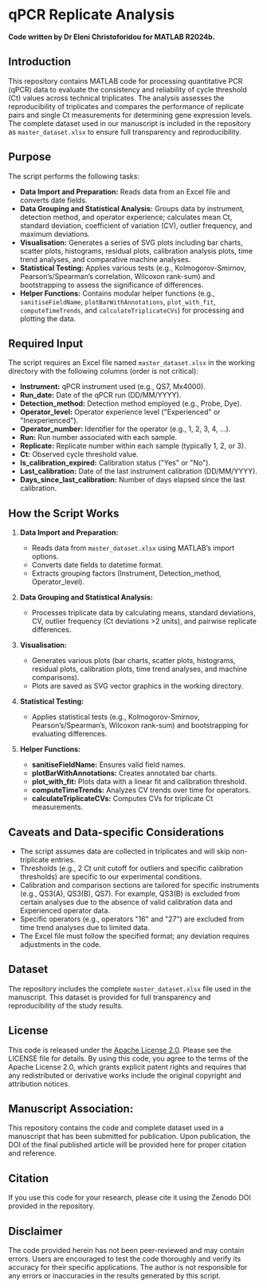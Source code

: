 # qPCR Replicate Analysis

**Code written by Dr Eleni Christoforidou for MATLAB R2024b.**

## Introduction
This repository contains MATLAB code for processing quantitative PCR (qPCR) data to evaluate the consistency and reliability of cycle threshold (Ct) values across technical triplicates. The analysis assesses the reproducibility of triplicates and compares the performance of replicate pairs and single Ct measurements for determining gene expression levels. The complete dataset used in our manuscript is included in the repository as `master_dataset.xlsx` to ensure full transparency and reproducibility.

## Purpose
The script performs the following tasks:
- **Data Import and Preparation:** Reads data from an Excel file and converts date fields.
- **Data Grouping and Statistical Analysis:** Groups data by instrument, detection method, and operator experience; calculates mean Ct, standard deviation, coefficient of variation (CV), outlier frequency, and maximum deviations.
- **Visualisation:** Generates a series of SVG plots including bar charts, scatter plots, histograms, residual plots, calibration analysis plots, time trend analyses, and comparative machine analyses.
- **Statistical Testing:** Applies various tests (e.g., Kolmogorov-Smirnov, Pearson’s/Spearman’s correlation, Wilcoxon rank-sum) and bootstrapping to assess the significance of differences.
- **Helper Functions:** Contains modular helper functions (e.g., `sanitiseFieldName`, `plotBarWithAnnotations`, `plot_with_fit`, `computeTimeTrends`, and `calculateTriplicateCVs`) for processing and plotting the data.

## Required Input
The script requires an Excel file named `master_dataset.xlsx` in the working directory with the following columns (order is not critical):
- **Instrument:** qPCR instrument used (e.g., QS7, Mx4000).
- **Run_date:** Date of the qPCR run (DD/MM/YYYY).
- **Detection_method:** Detection method employed (e.g., Probe, Dye).
- **Operator_level:** Operator experience level ("Experienced" or "Inexperienced").
- **Operator_number:** Identifier for the operator (e.g., 1, 2, 3, 4, …).
- **Run:** Run number associated with each sample.
- **Replicate:** Replicate number within each sample (typically 1, 2, or 3).
- **Ct:** Observed cycle threshold value.
- **Is_calibration_expired:** Calibration status ("Yes" or "No").
- **Last_calibration:** Date of the last instrument calibration (DD/MM/YYYY).
- **Days_since_last_calibration:** Number of days elapsed since the last calibration.

## How the Script Works
1. **Data Import and Preparation:**  
   - Reads data from `master_dataset.xlsx` using MATLAB’s import options.
   - Converts date fields to datetime format.
   - Extracts grouping factors (Instrument, Detection_method, Operator_level).

2. **Data Grouping and Statistical Analysis:**  
   - Processes triplicate data by calculating means, standard deviations, CV, outlier frequency (Ct deviations >2 units), and pairwise replicate differences.

3. **Visualisation:**  
   - Generates various plots (bar charts, scatter plots, histograms, residual plots, calibration plots, time trend analyses, and machine comparisons).  
   - Plots are saved as SVG vector graphics in the working directory.

4. **Statistical Testing:**  
   - Applies statistical tests (e.g., Kolmogorov-Smirnov, Pearson’s/Spearman’s, Wilcoxon rank-sum) and bootstrapping for evaluating differences.

5. **Helper Functions:**  
   - **sanitiseFieldName:** Ensures valid field names.
   - **plotBarWithAnnotations:** Creates annotated bar charts.
   - **plot_with_fit:** Plots data with a linear fit and calibration threshold.
   - **computeTimeTrends:** Analyzes CV trends over time for operators.
   - **calculateTriplicateCVs:** Computes CVs for triplicate Ct measurements.

## Caveats and Data-specific Considerations
- The script assumes data are collected in triplicates and will skip non-triplicate entries.
- Thresholds (e.g., 2 Ct unit cutoff for outliers and specific calibration thresholds) are specific to our experimental conditions.
- Calibration and comparison sections are tailored for specific instruments (e.g., QS3(A), QS3(B), QS7). For example, QS3(B) is excluded from certain analyses due to the absence of valid calibration data and Experienced operator data.
- Specific operators (e.g., operators "16" and "27") are excluded from time trend analyses due to limited data.
- The Excel file must follow the specified format; any deviation requires adjustments in the code.

## Dataset
The repository includes the complete `master_dataset.xlsx` file used in the manuscript. This dataset is provided for full transparency and reproducibility of the study results.

## License
This code is released under the [Apache License 2.0](https://www.apache.org/licenses/LICENSE-2.0). Please see the LICENSE file for details. By using this code, you agree to the terms of the Apache License 2.0, which grants explicit patent rights and requires that any redistributed or derivative works include the original copyright and attribution notices.

## Manuscript Association:
This repository contains the code and complete dataset used in a manuscript that has been submitted for publication. Upon publication, the DOI of the final published article will be provided here for proper citation and reference.

## Citation
If you use this code for your research, please cite it using the Zenodo DOI provided in the repository.

## Disclaimer
The code provided herein has not been peer-reviewed and may contain errors. Users are encouraged to test the code thoroughly and verify its accuracy for their specific applications. The author is not responsible for any errors or inaccuracies in the results generated by this script.
